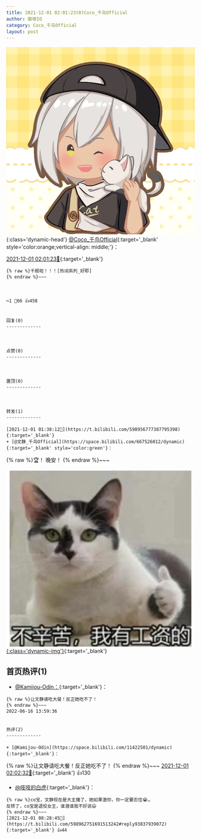 ```yaml
---
title: 2021-12-01 02:01:23(0)Coco_千鸟Official
author: 御坂IO
category: Coco_千鸟Official
layout: post
---
```


![img](/images/85e485bc0dbd0cde4d15f24d7cffe9704618ad10.jpg){:class='dynamic-head'}
[@Coco_千鸟Official](https://space.bilibili.com/1891728206/dynamic){:target='_blank' style='color:orange;vertical-align: middle;'}：

[2021-12-01 02:01:23🔗](https://t.bilibili.com/598962751691513242){:target='_blank'}

~~~
{% raw %}千舰啦！！！[热词系列_好耶]
{% endraw %}~~~



↪️1 💬66 👍458


回复(0)
-------------



点赞(0)
-------------



置顶(0)
-------------



转发(1)
-------------

[2021-12-01 01:38:12🔗](https://t.bilibili.com/598956777387795398){:target='_blank'}
+ [@文静_千鸟Official](https://space.bilibili.com/667526012/dynamic){:target='_blank' style='color:green'}：
~~~
{% raw %}🏆！
晚安！
{% endraw %}~~~


[![img](/images/a609d93643b1ae666dbe3753ac30d07cd1ba2e7e.jpg){:class='dynamic-img'}](/images/a609d93643b1ae666dbe3753ac30d07cd1ba2e7e.jpg){:target='_blank'}




首页热评(1)
-------------

+ [@Kamijou-Odin：](https://space.bilibili.com/11422501/dynamic){:target='_blank'}：
~~~
{% raw %}让文静请吃大餐！反正她吃不了！
{% endraw %}~~~
2022-06-16 13:59:36


热评(2)
-------------

+ [@Kamijou-Odin](https://space.bilibili.com/11422501/dynamic){:target='_blank'}：
~~~
{% raw %}让文静请吃大餐！反正她吃不了！
{% endraw %}~~~
[2021-12-01 02:02:32🔗](https://t.bilibili.com/598962751691513242#reply93830351488){:target='_blank'} 👍130
+ [@吱吱的白虎](https://space.bilibili.com/102809473/dynamic){:target='_blank'}：
~~~
{% raw %}co宝，文静现在是大主播了，她如果潜你，你一定要忍住😭…
反转了，co宝是退役女王，谁潜谁我不好说😃
{% endraw %}~~~
[2021-12-01 08:28:45🔗](https://t.bilibili.com/598962751691513242#reply93837939072){:target='_blank'} 👍44



